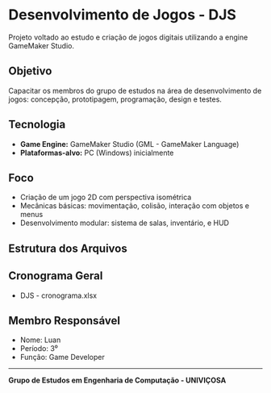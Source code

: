 # Desenvolvimento de Jogos - DJS

Projeto voltado ao estudo e criação de jogos digitais utilizando a engine GameMaker Studio.

## Objetivo
Capacitar os membros do grupo de estudos na área de desenvolvimento de jogos: concepção, prototipagem, programação, design e testes.

## Tecnologia
- **Game Engine:** GameMaker Studio (GML - GameMaker Language)
- **Plataformas-alvo:** PC (Windows) inicialmente

## Foco
- Criação de um jogo 2D com perspectiva isométrica
- Mecânicas básicas: movimentação, colisão, interação com objetos e menus
- Desenvolvimento modular: sistema de salas, inventário, e HUD

## Estrutura dos Arquivos

## Cronograma Geral
- DJS - cronograma.xlsx

## Membro Responsável
- Nome: Luan
- Período: 3⁰
- Função: Game Developer

---

**Grupo de Estudos em Engenharia de Computação - UNIVIÇOSA**